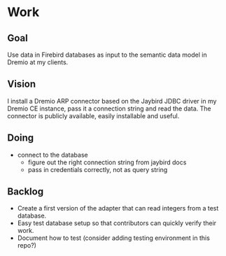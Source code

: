 # Work

## Goal

Use data in Firebird databases as input to the semantic data model in Dremio at my clients.

## Vision

I install a Dremio ARP connector based on the Jaybird JDBC driver in my Dremio CE instance,
pass it a connection string and read the data.
The connector is publicly available, easily installable and useful.

## Doing

* connect to the database
  * figure out the right connection string from jaybird docs
  * pass in credentials correctly, not as query string

## Backlog

* Create a first version of the adapter that can read integers from a test database.
* Easy test database setup so that contributors can quickly verify their work.
* Document how to test (consider adding testing environment in this repo?)
